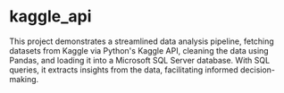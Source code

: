 # kaggle_api
This project demonstrates a streamlined data analysis pipeline, fetching datasets from Kaggle via Python's Kaggle API, cleaning the data using Pandas, and loading it into a Microsoft SQL Server database. With SQL queries, it extracts insights from the data, facilitating informed decision-making.
